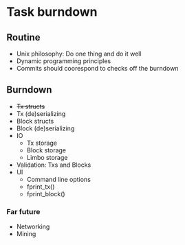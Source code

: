 # Task burndown

## Routine
* Unix philosophy: Do one thing and do it well
* Dynamic programming principles
* Commits should coorespond to checks off the burndown

## Burndown
* ~~Tx structs~~
* Tx (de)serializing
* Block structs
* Block (de)serializing
* IO
  * Tx storage
  * Block storage
  * Limbo storage
* Validation: Txs and Blocks
* UI
  * Command line options
  * fprint_tx()
  * fprint_block()


### Far future
* Networking
* Mining
